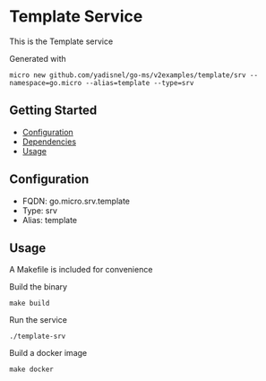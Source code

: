 # Template Service

This is the Template service

Generated with

```
micro new github.com/yadisnel/go-ms/v2examples/template/srv --namespace=go.micro --alias=template --type=srv
```

## Getting Started

- [Configuration](#configuration)
- [Dependencies](#dependencies)
- [Usage](#usage)

## Configuration

- FQDN: go.micro.srv.template
- Type: srv
- Alias: template

## Usage

A Makefile is included for convenience

Build the binary

```
make build
```

Run the service
```
./template-srv
```

Build a docker image
```
make docker
```
